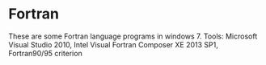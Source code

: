 # Fortran
These are some Fortran language programs in windows 7. Tools: Microsoft Visual Studio 2010, Intel Visual Fortran Composer XE 2013 SP1, Fortran90/95 criterion
